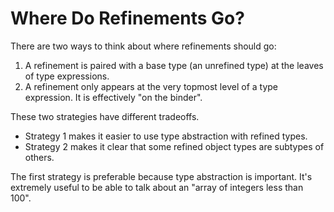 # Where Do Refinements Go?

There are two ways to think about where refinements should go:

1. A refinement is paired with a base type (an unrefined type) at the leaves
   of type expressions.
2. A refinement only appears at the very topmost level of a type expression.
   It is effectively "on the binder".

These two strategies have different tradeoffs.

* Strategy 1 makes it easier to use type abstraction with refined types.
* Strategy 2 makes it clear that some refined object types are subtypes of
  others.

The first strategy is preferable because type abstraction is important.
It's extremely useful to be able to talk about an "array of integers
less than 100".
